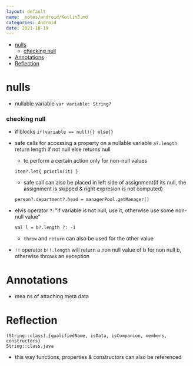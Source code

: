 ```yaml
---
layout: default
name: _notes/android/Kotlin3.md
categories: Android
date: 2021-10-19
---
```

<script 
    type="text/javascript"
    src="https://unpkg.com/mermaid@8.13.2/dist/mermaid.min.js">
</script>

<link 
  rel="stylesheet" 
  href="https://cdn.jsdelivr.net/npm/katex@0.13.18/dist/katex.min.css" integrity="sha384-zTROYFVGOfTw7JV7KUu8udsvW2fx4lWOsCEDqhBreBwlHI4ioVRtmIvEThzJHGET" crossorigin="anonymous">

<script defer 
  src="https://cdn.jsdelivr.net/npm/katex@0.13.18/dist/katex.min.js" integrity="sha384-GxNFqL3r9uRJQhR+47eDxuPoNE7yLftQM8LcxzgS4HT73tp970WS/wV5p8UzCOmb" crossorigin="anonymous">
</script>

<script defer 
  src="https://cdn.jsdelivr.net/npm/katex@0.13.18/dist/contrib/auto-render.min.js" integrity="sha384-vZTG03m+2yp6N6BNi5iM4rW4oIwk5DfcNdFfxkk9ZWpDriOkXX8voJBFrAO7MpVl" crossorigin="anonymous">
</script>
<script>
    document.addEventListener("DOMContentLoaded", function() {
        renderMathInElement(document.body, {
          // customised options
          // • auto-render specific keys, e.g.:
          delimiters: [
              {left: '$$', right: '$$', display: true},
              {left: '$', right: '$', display: false}
          ],
          // • rendering keys, e.g.:
          throwOnError : false
        });
    });
</script>
- [nulls](#nulls)
    - [checking null](#checking-null)
- [Annotations](#annotations)
- [Reflection](#reflection)

# nulls

- nullable variable `var variable: String?`

### checking null

- if blocks `if(variable == null){} else{}`
- safe calls for accessing a property on a nullable variable `a?.length` return length if not null else returns null
    
    - to perform a certain action only for non-null values
    
    ```
    item?.let{ println(it) }
    ```
    
    - safe call can also be placed in left side of assignment(if its null, the assignment is skipped & right expresion is not computed)
    
    ```
    person?.department?.head = managerPool.getManager()
    ```
    
- elvis operator `?:`"if variable is not null, use it, otherwise use some non-null value"
    
    ```
    val l = b?.length ?: -1
    ```
    
    - `throw` and `return` can also be used for the other value
- `!!` operator `b!!.length` will return a non null value of b for non null b, otherwise throws an exception

# Annotations

- mea ns of attaching meta data

# Reflection

```
(String::class).{qualifiedName, isData, isCompanion, members, constructors}
String::class.java
```

- this way functions, properties & constructors can also be referenced